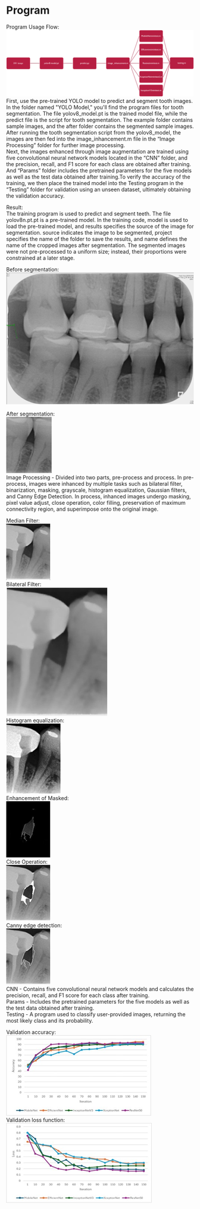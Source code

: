 # Program
Program Usage Flow:  
![image](https://github.com/jojowang234/bioengineering3342859/blob/main/Program%20Usage%20Flowchart.png)  
First, use the pre-trained YOLO model to predict and segment tooth images. In the folder named "YOLO Model," you'll find the program files for tooth segmentation. The file yolov8_model.pt is the trained model file, while the predict file is the script for tooth segmentation. The example folder contains sample images, and the after folder contains the segmented sample images.  
After running the tooth segmentation script from the yolov8_model, the images are then fed into the image_inhancement.m file in the “Image Processing” folder for further image processing.  
Next, the images enhanced through image augmentation are trained using five convolutional neural network models located in the “CNN” folder, and the precision, recall, and F1 score for each class are obtained after training. And “Params” folder includes the pretrained parameters for the five models as well as the test data obtained after training.To verify the accuracy of the training, we then place the trained model into the Testing program in the “Testing” folder for validation using an unseen dataset, ultimately obtaining the validation accuracy.  

Result:  
The training program is used to predict and segment teeth. The file yolov8n.pt.pt is a pre-trained model. In the training code, model is used to load the pre-trained model, and results specifies the source of the image for segmentation. source indicates the image to be segmented, project specifies the name of the folder to save the results, and name defines the name of the cropped images after segmentation. The segmented images were not pre-processed to a uniform size; instead, their proportions were constrained at a later stage.

Before segmentation:  
![image](https://github.com/jojowang234/bioengineering3342859/blob/main/yolo%20model/example.jpg)  

After segmentation:  
![image](https://github.com/jojowang234/bioengineering3342859/blob/main/yolo%20model/afer.jpg)  
Image Processing - Divided into two parts, pre-process and process. In pre-process, images were inhanced by multiple tasks such as  bilateral filter, binarization, masking, grayscale, histogram equalization, Gaussian filters, and Canny Edge Detection. In process, inhanced images undergo masking, pixel value adjust, close operation, color filling, preservation of maximum connectivity region, and superimpose onto the original image.

Median Filter:  
![image](https://github.com/jojowang234/bioengineering3342859/blob/main/Image%20Processing/Medain%20Filter.png)  
Bilateral Filter:  
![image](https://github.com/jojowang234/bioengineering3342859/blob/main/Image%20Processing/Bilateral%20Filter.jpg)  
Histogram equalization:  
![image](https://github.com/jojowang234/bioengineering3342859/blob/main/Image%20Processing/Histogram%20equalization.png)  
Enhancement of Masked:  
![image](https://github.com/jojowang234/bioengineering3342859/blob/main/Image%20Processing/Enhancement%20of%20Masked%20Image.png)  
Close Operation:  
![image](https://github.com/jojowang234/bioengineering3342859/blob/main/Image%20Processing/Close%20Operation.png)  
Canny edge detection:  
![image](https://github.com/jojowang234/bioengineering3342859/blob/main/Image%20Processing/Canny%20edge%20detection.png)  
CNN - Contains five convolutional neural network models and calculates the precision, recall, and F1 score for each class after training.  
Params - Includes the pretrained parameters for the five models as well as the test data obtained after training.  
Testing - A program used to classify user-provided images, returning the most likely class and its probability.  

Validation accuracy:  
![image](https://github.com/jojowang234/bioengineering3342859/blob/main/CNN/Validation%20accuracy.jpg)  
Validation loss function:  
![image](https://github.com/jojowang234/bioengineering3342859/blob/main/CNN/Validation%20loss%20function.jpg)  



